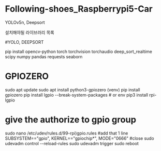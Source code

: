 # Following-shoes_Raspberrypi5-Car
YOLOv5n, Deepsort


설치해야될 라이브러리 목록

#YOLO, DEEPSORT

pip install opencv-python torch torchvision torchaudio deep_sort_realtime scipy numpy pandas requests seaborn


# GPIOZERO

sudo apt update
sudo apt install python3-gpiozero
(venv) pip install gpiozero
pip install lgpio --break-system-packages  # or env
pip3 install rpi-lgpio

# give the authorize to gpio group
sudo nano /etc/udev/rules.d/99-rpi)gpio.rules
#add that 1 line
SUBSYSTEM=="gpio", KERNEL=="gpiochip*", MODE="0666"
#close
sudo udevadm control --reload-rules
sudo udevadm trigger
sudo reboot
